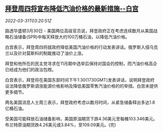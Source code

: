 <!--1648697464000-->
[拜登周四将宣布降低汽油价格的最新措施--白宫](https://cn.reuters.com/article/biden-measures-gasoline-price-0330-wedn-idCNKCS2LS09P)
------

<div><i>2022-03-31T03:20:51Z</i></div><p>路透华盛顿3月30日 - 美国两位高级官员说，拜登政府正在考虑连续数月从美国战略石油储备(SPR)中每天释放大约100万桶石油，以降低汽油价格。</p><p>白宫表示，拜登周四将就政府降低美国汽油价格的行动发表讲话。俄罗斯入侵乌克兰以及针对莫斯科的制裁推动了油价上涨。</p><p>拜登和他所在的民主党寻求在11月期中选举后保持对国会的控制，而汽油价格高企已经成为他们的政治包袱。</p><p>白宫表示，拜登将在美国东部时间下午1:30(1730GMT)发表讲话，说明拜登政府设法降低俄罗斯调涨能源价格影响及降低美国零售汽油价格的的举措。白宫未提供更多细节。</p><p>两名美国消息人士周三表示，拜登政府考虑以数月时间，从紧急储备释出多达1.8亿桶石油。</p><p>受美国可能释放石油储备影响，美国原油期货下跌4.36美元至每桶103.346美元。布兰特原油期货跌4.26美元或3.84%，至109.09美元。(完)</p>
